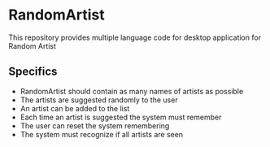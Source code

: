 # RandomArtist
This repository provides multiple language code for desktop application for Random Artist
## Specifics
- RandomArtist should contain as many names of artists as possible
- The artists are suggested randomly to the user
- An artist can be added to the list
- Each time an artist is suggested the system must remember
- The user can reset the system remembering
- The system must recognize if all artists are seen
